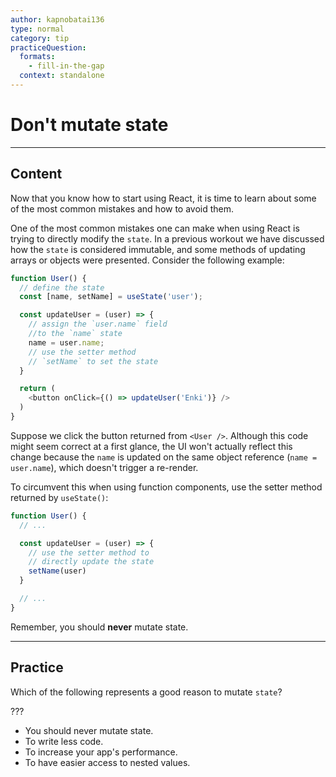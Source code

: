 ```yaml
---
author: kapnobatai136
type: normal
category: tip
practiceQuestion:
  formats:
    - fill-in-the-gap
  context: standalone
---
```


# Don't mutate state


---

## Content

Now that you know how to start using React, it is time to learn about some of the most common mistakes and how to avoid them.

One of the most common mistakes one can make when using React is trying to directly modify the `state`. In a previous workout we have discussed how the `state` is considered immutable, and some methods of updating arrays or objects were presented. Consider the following example:

```js
function User() {
  // define the state
  const [name, setName] = useState('user');

  const updateUser = (user) => {
    // assign the `user.name` field 
    //to the `name` state
    name = user.name;
    // use the setter method
    // `setName` to set the state
  }

  return (
    <button onClick={() => updateUser('Enki')} />
  )
}
```

Suppose we click the button returned from `<User />`. Although this code might seem correct at a first glance, the UI won't actually reflect this change because the `name` is updated on the same object reference (`name = user.name`), which doesn't trigger a re-render.

To circumvent this when using function components, use the setter method returned by `useState()`:

```jsx
function User() {
  // ...

  const updateUser = (user) => {
    // use the setter method to
    // directly update the state
    setName(user)
  }

  // ...
}
```

Remember, you should **never** mutate state.


---

## Practice

Which of the following represents a good reason to mutate `state`?

???

- You should never mutate state.
- To write less code.
- To increase your app's performance.
- To have easier access to nested values.
